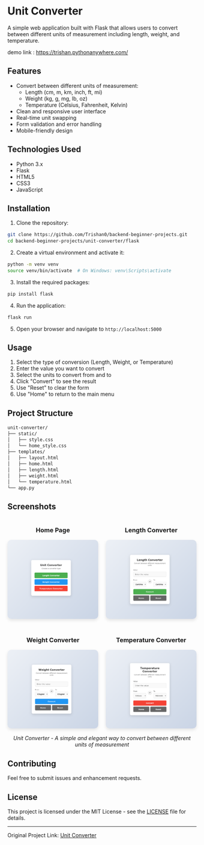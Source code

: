 # Unit Converter

A simple web application built with Flask that allows users to convert between different units of measurement including length, weight, and temperature.

demo link : https://trishan.pythonanywhere.com/

## Features

- Convert between different units of measurement:
  - Length (cm, m, km, inch, ft, mi)
  - Weight (kg, g, mg, lb, oz)
  - Temperature (Celsius, Fahrenheit, Kelvin)
- Clean and responsive user interface
- Real-time unit swapping
- Form validation and error handling
- Mobile-friendly design

## Technologies Used

- Python 3.x
- Flask
- HTML5
- CSS3
- JavaScript

## Installation

1. Clone the repository:
```bash
git clone https://github.com/Trishan0/backend-beginner-projects.git
cd backend-beginner-projects/unit-converter/flask
```

2. Create a virtual environment and activate it:
```bash
python -m venv venv
source venv/bin/activate  # On Windows: venv\Scripts\activate
```

3. Install the required packages:
```bash
pip install flask
```

4. Run the application:
```bash
flask run
```

5. Open your browser and navigate to `http://localhost:5000`

## Usage

1. Select the type of conversion (Length, Weight, or Temperature)
2. Enter the value you want to convert
3. Select the units to convert from and to
4. Click "Convert" to see the result
5. Use "Reset" to clear the form
6. Use "Home" to return to the main menu

## Project Structure

```
unit-converter/
├── static/
│   ├── style.css
│   └── home_style.css
├── templates/
│   ├── layout.html
│   ├── home.html
│   ├── length.html
│   ├── weight.html
│   └── temperature.html
└── app.py
```

## Screenshots

<div align="center">
  <div style="display: flex; justify-content: center; gap: 20px; margin-bottom: 20px;">
    <div>
      <h3>Home Page</h3>
      <img src="imgs/img.png" alt="Home Page" width="400" style="border-radius: 10px; box-shadow: 0 4px 8px rgba(0,0,0,0.1);">
    </div>
    <div>
      <h3>Length Converter</h3>
      <img src="imgs/img1.png" alt="Length Converter" width="400" style="border-radius: 10px; box-shadow: 0 4px 8px rgba(0,0,0,0.1);">
    </div>
  </div>
  
  <div style="display: flex; justify-content: center; gap: 20px;">
    <div>
      <h3>Weight Converter</h3>
      <img src="imgs/img2.png" alt="Weight Converter" width="400" style="border-radius: 10px; box-shadow: 0 4px 8px rgba(0,0,0,0.1);">
    </div>
    <div>
      <h3>Temperature Converter</h3>
      <img src="imgs/img3.png" alt="Temperature Converter" width="400" style="border-radius: 10px; box-shadow: 0 4px 8px rgba(0,0,0,0.1);">
    </div>
  </div>
</div>

<div align="center">
  <p><i>Unit Converter - A simple and elegant way to convert between different units of measurement</i></p>
</div>

## Contributing

Feel free to submit issues and enhancement requests.

## License

This project is licensed under the MIT License - see the [LICENSE](LICENSE) file for details.

---

Original Project Link: [Unit Converter](https://roadmap.sh/projects/unit-converter)
